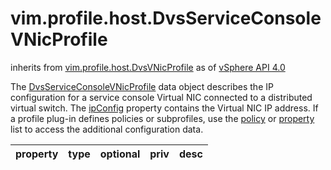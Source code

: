 vim.profile.host.DvsServiceConsoleVNicProfile
=============================================
inherits from [vim.profile.host.DvsVNicProfile](docs/vim.profile.host.DvsVNicProfile.md)
as of [vSphere API 4.0](vim.version.md#vim.version.version5)


The <a href="vim.profile.host.DvsServiceConsoleVNicProfile.md">DvsServiceConsoleVNicProfile</a> data object describes the IP configuration  for a service console Virtual NIC connected to a distributed virtual switch.  The <a href="vim.profile.host.DvsVNicProfile.md#ipConfig">ipConfig</a> property contains the Virtual NIC IP address.  If a profile plug-in defines policies or subprofiles, use the  <a href="vim.profile.ApplyProfile.md#policy">policy</a> or <a href="vim.profile.ApplyProfile.md#property">property</a>  list to access the additional configuration data.

| property | type | optional | priv | desc |
|:---------|:-----|:---------|:-----|:-----|


